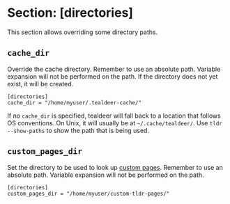 # Section: \[directories\]

This section allows overriding some directory paths.

## `cache_dir`

Override the cache directory. Remember to use an absolute path. Variable
expansion will not be performed on the path. If the directory does not yet
exist, it will be created.

    [directories]
    cache_dir = "/home/myuser/.tealdeer-cache/"

If no `cache_dir` is specified, tealdeer will fall back to a location that
follows OS conventions. On Unix, it will usually be at `~/.cache/tealdeer/`.
Use `tldr --show-paths` to show the path that is being used.

## `custom_pages_dir`

Set the directory to be used to look up [custom
pages](usage_custom_pages.html). Remember to use an absolute path. Variable
expansion will not be performed on the path.

    [directories]
    custom_pages_dir = "/home/myuser/custom-tldr-pages/"
